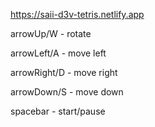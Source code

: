 https://saii-d3v-tetris.netlify.app

arrowUp/W - rotate 

arrowLeft/A - move left 

arrowRight/D - move right 

arrowDown/S - move down 

spacebar - start/pause
